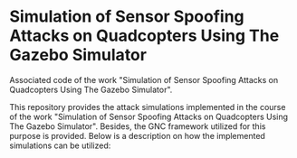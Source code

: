 # Simulation of Sensor Spoofing Attacks on Quadcopters Using The Gazebo Simulator
Associated code of the work "Simulation of Sensor Spoofing Attacks on Quadcopters Using The Gazebo Simulator".

This repository provides the attack simulations implemented in the course of the work "Simulation of Sensor Spoofing Attacks on Quadcopters Using The Gazebo Simulator". Besides, the GNC framework utilized for this purpose is provided. Below is a description on how the implemented simulations can be utilized: 


